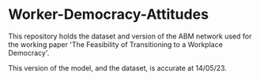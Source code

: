 # Worker-Democracy-Attitudes

This repository holds the dataset and version of the ABM network used for the working paper 'The Feasibility of Transitioning to a Workplace Democracy'.

This version of the model, and the dataset, is accurate at 14/05/23. 
